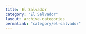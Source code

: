 ```yaml
---
title: El Salvador
category: "El Salvador"
layout: archive-categories
permalink: "category/el-salvador"
---
```

